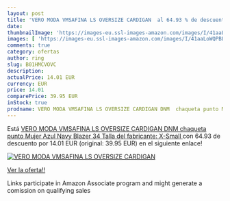 ```yaml
---
layout: post
title: 'VERO MODA VMSAFINA LS OVERSIZE CARDIGAN  al 64.93 % de descuento'
date: 
thumbnailImage: 'https://images-eu.ssl-images-amazon.com/images/I/41aaLoWQPBL._SL200_.jpg'
images: [ 'https://images-eu.ssl-images-amazon.com/images/I/41aaLoWQPBL._SL200_.jpg' ]
comments: true
category: ofertas
author: ring
slug: B01HMCVOVC
description:
actualPrice: 14.01 EUR
currency: EUR
price: 14.01
comparePrice: 39.95 EUR
inStock: true
prodname: VERO MODA VMSAFINA LS OVERSIZE CARDIGAN DNM  chaqueta punto Mujer  Azul  Navy Blazer   34  Talla del fabricante: X-Small 
---
```


Está [VERO MODA VMSAFINA LS OVERSIZE CARDIGAN DNM  chaqueta punto Mujer  Azul  Navy Blazer   34  Talla del fabricante: X-Small ](https://www.amazon.es/dp/B01HMCVOVC/?tag=tolees-21) con 64.93 de descuento por 14.01 EUR (original: 39.95 EUR) en el siguiente enlace!

[![VERO MODA VMSAFINA LS OVERSIZE CARDIGAN ](https://images-eu.ssl-images-amazon.com/images/I/41aaLoWQPBL._SL200_.jpg)](https://www.amazon.es/dp/B01HMCVOVC/?tag=tolees-21)

[Ver la oferta!!](https://www.amazon.es/dp/B01HMCVOVC/?tag=tolees-21)

Links participate in Amazon Associate program and might generate a comission on qualifying sales


